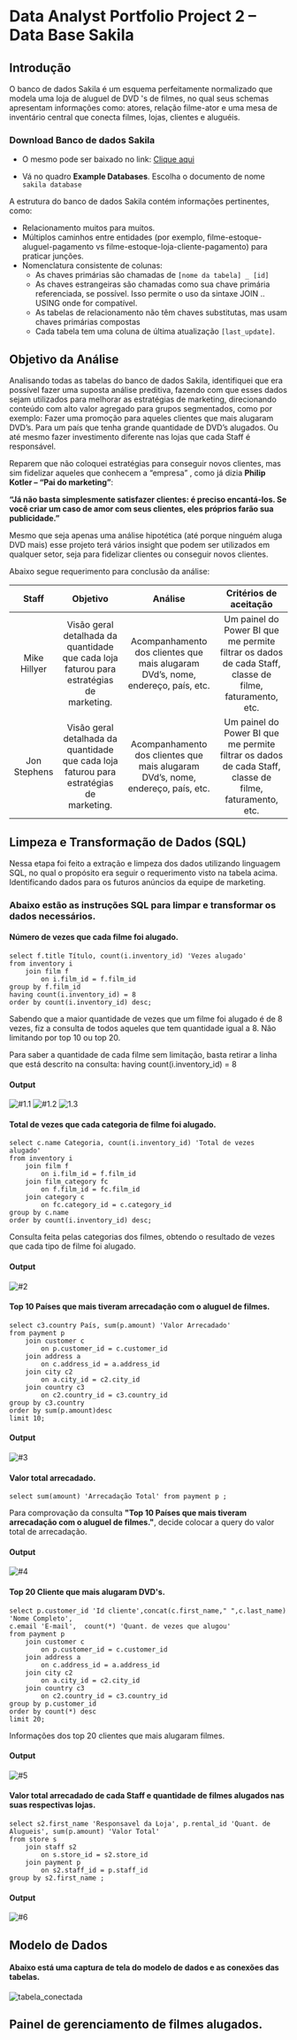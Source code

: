 # Data Analyst Portfolio Project 2 – Data Base Sakila

## Introdução

O banco de dados Sakila é um esquema perfeitamente normalizado que modela uma loja de aluguel de DVD 's de filmes, no qual seus schemas apresentam informações como: atores, relação filme-ator e uma mesa de inventário central que conecta filmes, lojas, clientes e aluguéis.

### Download Banco de dados Sakila
- O mesmo pode ser baixado no link: [Clique aqui](https://dev.mysql.com/doc/index-other.html)

- Vá no quadro **Example Databases**.
	Escolha o documento de nome `sakila database`


A estrutura do banco de dados Sakila contém informações pertinentes, como:
- Relacionamento muitos para muitos.
- Múltiplos caminhos entre entidades (por exemplo, filme-estoque-aluguel-pagamento vs filme-estoque-loja-cliente-pagamento) para praticar junções.
- Nomenclatura consistente de colunas:
  -  As chaves primárias são chamadas de `[nome da tabela] _ [id]`
  - As chaves estrangeiras são chamadas como sua chave primária referenciada, se possível. Isso permite o uso da sintaxe JOIN .. USING onde for compatível.
  - As tabelas de relacionamento não têm chaves substitutas, mas usam chaves primárias compostas
  - Cada tabela tem uma coluna de última atualização `[last_update]`.

## Objetivo da Análise

Analisando todas as tabelas do banco de dados Sakila, identifiquei que era possível fazer uma suposta análise preditiva, fazendo com que esses dados sejam utilizados para melhorar as estratégias de marketing, direcionando conteúdo com alto valor agregado para grupos segmentados, como por exemplo:
Fazer uma promoção para aqueles clientes que mais alugaram DVD’s.
Para um país que tenha grande quantidade de DVD’s alugados.
Ou até mesmo fazer investimento diferente nas lojas que cada Staff é responsável. 

Reparem que não coloquei estratégias para conseguir novos clientes, mas sim fidelizar aqueles que 	conhecem a “empresa” , como já dizia **Philip Kotler – “Pai do marketing”**:

**“Já não basta simplesmente satisfazer clientes: é preciso encantá-los.
Se você criar um caso de amor com seus clientes, eles próprios farão sua publicidade.”**

Mesmo que seja apenas uma análise hipotética (até porque ninguém aluga DVD mais) esse projeto terá vários insight que podem ser utilizados em qualquer setor, seja para fidelizar clientes ou conseguir novos clientes.

Abaixo segue requerimento para conclusão da análise:

|Staff | Objetivo | Análise | Critérios de aceitação|
| :--: |     :--: |    :--: |                  :--: |
|Mike Hillyer|Visão geral detalhada da quantidade que cada loja faturou para estratégias de marketing.|Acompanhamento dos clientes que mais alugaram DVd’s, nome, endereço, país, etc.|Um painel do Power BI que me permite filtrar os dados de cada Staff, classe de filme, faturamento, etc.
|Jon Stephens|Visão geral detalhada da quantidade que cada loja faturou para estratégias de marketing.|Acompanhamento dos clientes que mais alugaram DVd’s, nome, endereço, país, etc.|Um painel do Power BI que me permite filtrar os dados de cada Staff, classe de filme, faturamento, etc.|

## Limpeza e Transformação de Dados (SQL)
Nessa etapa foi feito a extração e limpeza dos dados utilizando linguagem SQL, no qual o propósito era seguir o requerimento visto na tabela acima.
Identificando dados para os futuros anúncios da equipe de marketing.

### Abaixo estão as instruções SQL para limpar e transformar os dados necessários.

#### Número de vezes que cada filme foi alugado.
``` 
select f.title Título, count(i.inventory_id) 'Vezes alugado' 
from inventory i
	join film f 
		on i.film_id = f.film_id 
group by f.film_id
having count(i.inventory_id) = 8
order by count(i.inventory_id) desc;
```
Sabendo que a maior quantidade de vezes que um filme foi alugado é de 8 vezes, fiz a consulta de todos 
aqueles que tem quantidade igual a 8. Não limitando por top 10 ou top 20.

Para saber a quantidade de cada filme sem limitação, basta retirar a linha que está descrito na consulta:
having count(i.inventory_id) = 8 

#### Output
![#1.1](https://github.com/djalmarodriguess/Data_Analystic_Project_2/blob/master/Output%20SQL/N%C3%BAmero%20de%20vezes%20que%20cada%20filme%20foi%20alugado.png)
![#1.2](https://github.com/djalmarodriguess/Data_Analystic_Project_2/blob/master/Output%20SQL/N%C3%BAmero%20de%20vezes%20que%20cada%20filme%20foi%20alugado_2.png)
![1.3](https://github.com/djalmarodriguess/Data_Analystic_Project_2/blob/master/Output%20SQL/N%C3%BAmero%20de%20vezes%20que%20cada%20filme%20foi%20alugado_3.png)

#### Total de vezes que cada categoria de filme foi alugado.
```
select c.name Categoria, count(i.inventory_id) 'Total de vezes alugado' 
from inventory i
	join film f 
		on i.film_id = f.film_id
	join film_category fc 
		on f.film_id = fc.film_id 
	join category c 
		on fc.category_id = c.category_id 
group by c.name 
order by count(i.inventory_id) desc;

```
Consulta feita pelas categorias dos filmes, obtendo o resultado de vezes que cada tipo de filme foi alugado.

#### Output
![#2](https://github.com/djalmarodriguess/Data_Analystic_Project_2/blob/master/Output%20SQL/Total%20de%20vezes%20que%20cada%20categoria%20de%20filme%20foi%20alugado.png)

#### Top 10 Países que mais tiveram arrecadação com o aluguel de filmes.
```
select c3.country País, sum(p.amount) 'Valor Arrecadado' 
from payment p
	join customer c 
		on p.customer_id = c.customer_id 
	join address a 
		on c.address_id = a.address_id 
	join city c2 
		on a.city_id = c2.city_id 
	join country c3 
		on c2.country_id = c3.country_id 
group by c3.country 
order by sum(p.amount)desc
limit 10;

```
#### Output
![#3](https://github.com/djalmarodriguess/Data_Analystic_Project_2/blob/master/Output%20SQL/Top%2010%20Pa%C3%ADses%20que%20mais%20tiveram%20arrecada%C3%A7%C3%A3o%20com%20o%20aluguel%20de%20filmes.png)

#### Valor total arrecadado. 
```
select sum(amount) 'Arrecadação Total' from payment p ;
```
Para comprovação da consulta **"Top 10 Países que mais tiveram arrecadação com o aluguel de filmes."**, decide colocar a query do valor total de arrecadação.
#### Output
![#4](https://github.com/djalmarodriguess/Data_Analystic_Project_2/blob/master/Output%20SQL/Valor%20total%20arrecadad.png)

#### Top 20 Cliente que mais alugaram DVD's.
```
select p.customer_id 'Id cliente',concat(c.first_name," ",c.last_name) 'Nome Completo', 
c.email 'E-mail',  count(*) 'Quant. de vezes que alugou' 
from payment p
	join customer c 
		on p.customer_id = c.customer_id 
	join address a 
		on c.address_id = a.address_id 
	join city c2 
		on a.city_id = c2.city_id 
	join country c3 
		on c2.country_id = c3.country_id 
group by p.customer_id
order by count(*) desc
limit 20;
```
Informações dos top 20 clientes que mais alugaram filmes.
#### Output
![#5](https://github.com/djalmarodriguess/Data_Analystic_Project_2/blob/master/Output%20SQL/Top%2020%20Cliente%20que%20mais%20alugaram.png)


#### Valor total arrecadado de cada Staff e quantidade de filmes alugados nas suas respectivas lojas.
```
select s2.first_name 'Responsavel da Loja', p.rental_id 'Quant. de Alugueis', sum(p.amount) 'Valor Total'
from store s
	join staff s2 
		on s.store_id = s2.store_id 
	join payment p 
		on s2.staff_id = p.staff_id
group by s2.first_name ;
```
#### Output
![#6](https://github.com/djalmarodriguess/Data_Analystic_Project_2/blob/master/Output%20SQL/Loja%20que%20mais%20alugou%20filmes%20e%20o%20faturamento%20de%20cada%20uma.png)

## Modelo de Dados
#### Abaixo está uma captura de tela do modelo de dados e as conexões das tabelas.

![tabela_conectada](https://github.com/djalmarodriguess/Data_Analystic_Project_2/blob/main/Sakila_structure.png)

## Painel de gerenciamento de filmes alugados.

